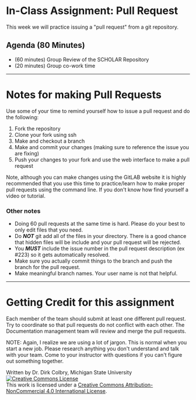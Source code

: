 # In-Class Assignment: Pull Request

This week we will practice issuing a "pull request" from a git repository. 


## Agenda (80 Minutes)

- (60 minutes) Group Review of the SCHOLAR Repository
- (20 minutes) Group co-work time


---

# Notes for making Pull Requests

Use some of your time to remind yourself how to issue a pull request and do the following:

1. Fork the repository 
2. Clone your fork using ssh
3. Make and checkout a branch 
4. Make and commit your changes (making sure to reference the issue you are fixing)
5. Push your changes to your fork and use the web interface to make a pull request

Note, although you can make changes using the GitLAB website it is highly recommended that you use this time to practice/learn how to make proper pull requests using the command line.  If you don't know how find yourself a video or tutorial. 

### Other notes 
- Doing 60 pull requests at the same time is hard. Please do your best to only edit files that you need.
- Do ***NOT*** git add all of the files in your directory. There is a good chance that hidden files will be include and your pull request will be rejected.
- You ***MUST*** include the issue number in the pull request description (ex #223)  so it gets automatically resolved.
- Make sure you actually commit things to the branch and push the branch for the pull request.
- Make meaningful branch names.  Your user name is not that helpful. 

---

# Getting Credit for this assignment

Each member of the team should submit at least one different pull request.  Try to coordinate so that pull requests do not conflict with each other. The Documentation management team will review and merge the pull requests. 

NOTE: Again, I realize we are using a lot of jargon. This is normal when you start a new job. Please research anything you don't understand and talk with your team. Come to your instructor with questions if you can't figure out something together. 


Written by Dr. Dirk Colbry, Michigan State University
<a rel="license" href="http://creativecommons.org/licenses/by-nc/4.0/"><img alt="Creative Commons License" style="border-width:0" src="https://i.creativecommons.org/l/by-nc/4.0/88x31.png" /></a><br />This work is licensed under a <a rel="license" href="http://creativecommons.org/licenses/by-nc/4.0/">Creative Commons Attribution-NonCommercial 4.0 International License</a>.
